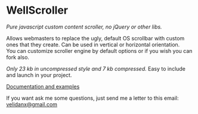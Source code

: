 # WellScroller
<i>Pure javascript custom content scroller, no jQuery or other libs.</i><br>

Allows webmasters to replace the ugly, default OS scrollbar with custom ones that they create.
Can be used in vertical or horizontal orientation. <br> You can customize scroller engine by default options or if you wish you  can fork also.

<i>Only 23 kb in uncompressed style and 7 kb compressed.</i>
Easy to include and launch in your project.

<a href="http://wellnine.github.io/WellScroller" target="_blank">Documentation and examples</a>

If you want ask me some questions, just send me a letter to this email: 
<a href="mailto:velidanx@gmail.com">velidanx@gmail.com</a>
